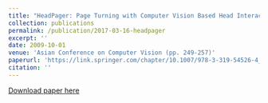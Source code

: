 ```yaml
---
title: "HeadPager: Page Turning with Computer Vision Based Head Interaction"
collection: publications
permalink: /publication/2017-03-16-headpager
excerpt: ''
date: 2009-10-01
venue: 'Asian Conference on Computer Vision (pp. 249-257)'
paperurl: 'https://link.springer.com/chapter/10.1007/978-3-319-54526-4_19'
citation: ''
---
```


[Download paper here](http://academicpages.github.io/files/paper1.pdf)

